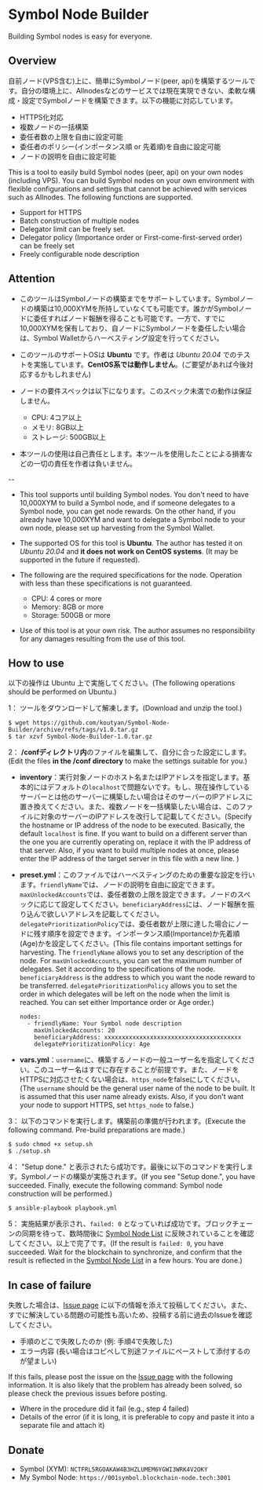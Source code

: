 # Symbol Node Builder

Building Symbol nodes is easy for everyone.

## Overview

自前ノード(VPS含む)上に、簡単にSymbolノード(peer, api)を構築するツールです。自分の環境上に、Allnodesなどのサービスでは現在実現できない、柔軟な構成・設定でSymbolノードを構築できます。以下の機能に対応しています。

- HTTPS化対応
- 複数ノードの一括構築
- 委任者数の上限を自由に設定可能
- 委任者のポリシー(インポータンス順 or 先着順)を自由に設定可能
- ノードの説明を自由に設定可能

This is a tool to easily build Symbol nodes (peer, api) on your own nodes (including VPS). You can build Symbol nodes on your own environment with flexible configurations and settings that cannot be achieved with services such as Allnodes. The following functions are supported.

- Support for HTTPS
- Batch construction of multiple nodes
- Delegator limit can be freely set.
- Delegator policy (Importance order or First-come-first-served order) can be freely set
- Freely configurable node description

## Attention

- このツールはSymbolノードの構築までをサポートしています。Symbolノードの構築は10,000XYMを所持していなくても可能です。誰かがSymbolノードに委任すればノード報酬を得ることも可能です。一方で、すでに10,000XYMを保有しており、自ノードにSymbolノードを委任したい場合は、Symbol Walletからハーベスティング設定を行ってください。

- このツールのサポートOSは **Ubuntu** です。作者は *Ubuntu 20.04* でのテストを実施しています。**CentOS系では動作しません**。(ご要望があれば今後対応するかもしれません)

- ノードの要件スペックは以下になります。このスペック未満での動作は保証しません。
  - CPU: 4コア以上
  - メモリ: 8GB以上
  - ストレージ: 500GB以上

- 本ツールの使用は自己責任とします。本ツールを使用したことによる損害などの一切の責任を作者は負いません。

--

- This tool supports until building Symbol nodes. You don't need to have 10,000XYM to build a Symbol node, and if someone delegates to a Symbol node, you can get node rewards. On the other hand, if you already have 10,000XYM and want to delegate a Symbol node to your own node, please set up harvesting from the Symbol Wallet.

- The supported OS for this tool is **Ubuntu**. The author has tested it on *Ubuntu 20.04* and **it does not work on CentOS systems**. (It may be supported in the future if requested).

- The following are the required specifications for the node. Operation with less than these specifications is not guaranteed.
  - CPU: 4 cores or more
  - Memory: 8GB or more
  - Storage: 500GB or more

- Use of this tool is at your own risk. The author assumes no responsibility for any damages resulting from the use of this tool.

## How to use

以下の操作は Ubuntu 上で実施してください。(The following operations should be performed on Ubuntu.)

1： ツールをダウンロードして解凍します。(Download and unzip the tool.)

  ```(text)
  $ wget https://github.com/koutyan/Symbol-Node-Builder/archive/refs/tags/v1.0.tar.gz
  $ tar xzvf Symbol-Node-Builder-1.0.tar.gz
  ```

2： **/confディレクトリ内**のファイルを編集して、自分に合った設定にします。(Edit the files **in the /conf directory** to make the settings suitable for you.)

- **inventory**：実行対象ノードのホスト名またはIPアドレスを指定します。基本的にはデフォルトの`localhost`で問題ないです。もし、現在操作しているサーバーとは他のサーバーに構築したい場合はそのサーバーのIPアドレスに置き換えてください。また、複数ノードを一括構築したい場合は、このファイルに対象のサーバーのIPアドレスを改行して記載してください。(Specify the hostname or IP address of the node to be executed. Basically, the default `localhost` is fine. If you want to build on a different server than the one you are currently operating on, replace it with the IP address of that server. Also, if you want to build multiple nodes at once, please enter the IP address of the target server in this file with a new line. )

- **preset.yml**：このファイルではハーベスティングのための重要な設定を行います。`friendlyName`では、ノードの説明を自由に設定できます。`maxUnlockedAccounts`では、委任者数の上限を設定できます。ノードのスペックに応じて設定してください。`beneficiaryAddress`には、ノード報酬を振り込んで欲しいアドレスを記載してください。`delegatePrioritizationPolicy`では、委任者数が上限に達した場合にノードに残す順序を設定できます。インポータンス順(Importance)か先着順(Age)かを設定してください。(This file contains important settings for harvesting. The `friendlyName` allows you to set any description of the node. For `maxUnlockedAccounts`, you can set the maximum number of delegates. Set it according to the specifications of the node. `beneficiaryAddress` is the address to which you want the node reward to be transferred. `delegatePrioritizationPolicy` allows you to set the order in which delegates will be left on the node when the limit is reached. You can set either Importance order or Age order.)
  
    ```(text)
    nodes:
      - friendlyName: Your Symbol node description
        maxUnlockedAccounts: 20
        beneficiaryAddress: xxxxxxxxxxxxxxxxxxxxxxxxxxxxxxxxxxxxxxx
        delegatePrioritizationPolicy: Age
    ```

- **vars.yml**：`username`に、構築するノードの一般ユーザー名を指定してください。このユーザー名はすでに存在することが前提です。また、ノードをHTTPSに対応させたくない場合は、`https_node`をfalseにしてください。(The `username` should be the general user name of the node to be built. It is assumed that this user name already exists. Also, if you don't want your node to support HTTPS, set `https_node` to false.)

3： 以下のコマンドを実行します。構築前の準備が行われます。(Execute the following command. Pre-build preparations are made.)

```(text)
$ sudo chmod +x setup.sh
$ ./setup.sh
```

4： "Setup done." と表示されたら成功です。最後に以下のコマンドを実行します。Symbolノードの構築が実施されます。(If you see "Setup done.", you have succeeded. Finally, execute the following command: Symbol node construction will be performed.)

```(text)
$ ansible-playbook playbook.yml
```

5： 実施結果が表示され、`failed: 0` となっていれば成功です。ブロックチェーンの同期を待って、数時間後に [Symbol Node List](https://symbolnodes.org/nodes/) に反映されていることを確認してください。以上で完了です。(If the result is `failed: 0`, you have succeeded. Wait for the blockchain to synchronize, and confirm that the result is reflected in the [Symbol Node List](https://symbolnodes.org/nodes/) in a few hours. You are done.)

## In case of failure

失敗した場合は、[Issue page](https://github.com/koutyan/Symbol-Node-Builder/issues) に以下の情報を添えて投稿してください。また、すでに解決している問題の可能性も高いため、投稿する前に過去のIssueを確認してください。

- 手順のどこで失敗したのか (例: 手順4で失敗した)
- エラー内容 (長い場合はコピペして別途ファイルにペーストして添付するのが望ましい)

If this fails, please post the issue on the [Issue page](https://github.com/koutyan/Symbol-Node-Builder/issues) with the following information. It is also likely that the problem has already been solved, so please check the previous issues before posting.

- Where in the procedure did it fail (e.g., step 4 failed)
- Details of the error (if it is long, it is preferable to copy and paste it into a separate file and attach it)

## Donate

- Symbol (XYM): `NCTFRL5RGOAKAW4B3HZLUMEM6YGWI3WRK4V2OKY`
- My Symbol Node: `https://001symbol.blockchain-node.tech:3001`

